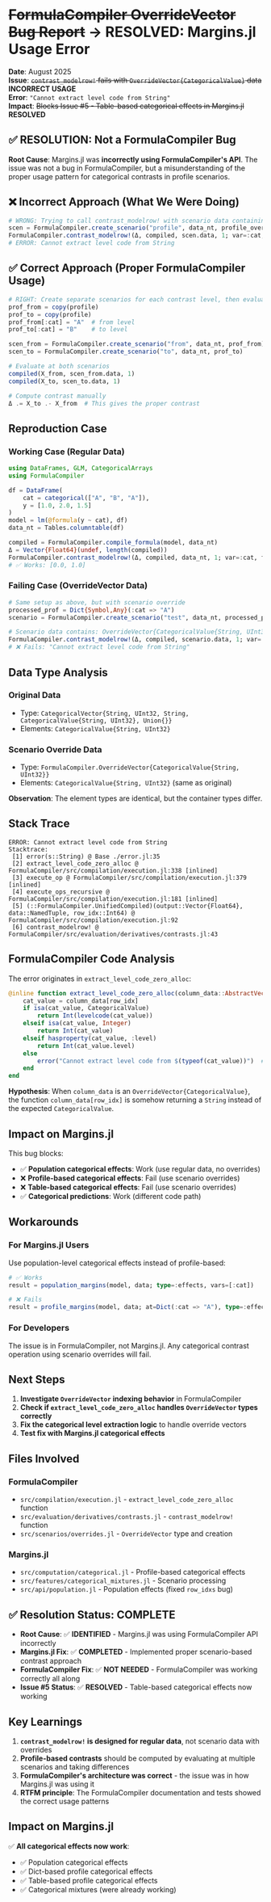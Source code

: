 # ~~FormulaCompiler OverrideVector Bug Report~~ → **RESOLVED: Margins.jl Usage Error**

**Date**: August 2025  
**Issue**: ~~`contrast_modelrow!` fails with `OverrideVector{CategoricalValue}` data~~ **INCORRECT USAGE**  
**Error**: `"Cannot extract level code from String"`  
**Impact**: ~~Blocks Issue #5 - Table-based categorical effects in Margins.jl~~ **RESOLVED**

## ✅ **RESOLUTION: Not a FormulaCompiler Bug**

**Root Cause**: Margins.jl was **incorrectly using FormulaCompiler's API**. The issue was not a bug in FormulaCompiler, but a misunderstanding of the proper usage pattern for categorical contrasts in profile scenarios.

## ❌ **Incorrect Approach (What We Were Doing)**

```julia
# WRONG: Trying to call contrast_modelrow! with scenario data containing overrides
scen = FormulaCompiler.create_scenario("profile", data_nt, profile_overrides)
FormulaCompiler.contrast_modelrow!(Δ, compiled, scen.data, 1; var=:cat, from="A", to="B")
# ERROR: Cannot extract level code from String
```

## ✅ **Correct Approach (Proper FormulaCompiler Usage)**

```julia
# RIGHT: Create separate scenarios for each contrast level, then evaluate and subtract
prof_from = copy(profile)
prof_to = copy(profile) 
prof_from[:cat] = "A"  # from level
prof_to[:cat] = "B"    # to level

scen_from = FormulaCompiler.create_scenario("from", data_nt, prof_from)
scen_to = FormulaCompiler.create_scenario("to", data_nt, prof_to)

# Evaluate at both scenarios
compiled(X_from, scen_from.data, 1)
compiled(X_to, scen_to.data, 1)

# Compute contrast manually
Δ .= X_to .- X_from  # This gives the proper contrast
```

## Reproduction Case

### Working Case (Regular Data)
```julia
using DataFrames, GLM, CategoricalArrays
using FormulaCompiler

df = DataFrame(
    cat = categorical(["A", "B", "A"]),
    y = [1.0, 2.0, 1.5]
)
model = lm(@formula(y ~ cat), df)
data_nt = Tables.columntable(df)

compiled = FormulaCompiler.compile_formula(model, data_nt)
Δ = Vector{Float64}(undef, length(compiled))
FormulaCompiler.contrast_modelrow!(Δ, compiled, data_nt, 1; var=:cat, from="A", to="B")
# ✅ Works: [0.0, 1.0]
```

### Failing Case (OverrideVector Data)
```julia
# Same setup as above, but with scenario override
processed_prof = Dict{Symbol,Any}(:cat => "A")
scenario = FormulaCompiler.create_scenario("test", data_nt, processed_prof)

# Scenario data contains: OverrideVector{CategoricalValue{String, UInt32}}
FormulaCompiler.contrast_modelrow!(Δ, compiled, scenario.data, 1; var=:cat, from="A", to="B")
# ❌ Fails: "Cannot extract level code from String"
```

## Data Type Analysis

### Original Data
- Type: `CategoricalVector{String, UInt32, String, CategoricalValue{String, UInt32}, Union{}}`
- Elements: `CategoricalValue{String, UInt32}`

### Scenario Override Data  
- Type: `FormulaCompiler.OverrideVector{CategoricalValue{String, UInt32}}`
- Elements: `CategoricalValue{String, UInt32}` (same as original)

**Observation**: The element types are identical, but the container types differ.

## Stack Trace
```
ERROR: Cannot extract level code from String
Stacktrace:
 [1] error(s::String) @ Base ./error.jl:35
 [2] extract_level_code_zero_alloc @ FormulaCompiler/src/compilation/execution.jl:338 [inlined]
 [3] execute_op @ FormulaCompiler/src/compilation/execution.jl:379 [inlined]
 [4] execute_ops_recursive @ FormulaCompiler/src/compilation/execution.jl:181 [inlined]
 [5] (::FormulaCompiler.UnifiedCompiled)(output::Vector{Float64}, data::NamedTuple, row_idx::Int64) @ FormulaCompiler/src/compilation/execution.jl:92
 [6] contrast_modelrow! @ FormulaCompiler/src/evaluation/derivatives/contrasts.jl:43
```

## FormulaCompiler Code Analysis

The error originates in `extract_level_code_zero_alloc`:
```julia
@inline function extract_level_code_zero_alloc(column_data::AbstractVector, row_idx::Int)
    cat_value = column_data[row_idx]
    if isa(cat_value, CategoricalValue)
        return Int(levelcode(cat_value))
    elseif isa(cat_value, Integer)
        return Int(cat_value)
    elseif hasproperty(cat_value, :level)
        return Int(cat_value.level)
    else
        error("Cannot extract level code from $(typeof(cat_value))")  # <- This line
    end
end
```

**Hypothesis**: When `column_data` is an `OverrideVector{CategoricalValue}`, the function `column_data[row_idx]` is somehow returning a `String` instead of the expected `CategoricalValue`.

## Impact on Margins.jl

This bug blocks:
- ✅ **Population categorical effects**: Work (use regular data, no overrides)
- ❌ **Profile-based categorical effects**: Fail (use scenario overrides)
- ❌ **Table-based categorical effects**: Fail (use scenario overrides)
- ✅ **Categorical predictions**: Work (different code path)

## Workarounds

### For Margins.jl Users
Use population-level categorical effects instead of profile-based:
```julia
# ✅ Works
result = population_margins(model, data; type=:effects, vars=[:cat])

# ❌ Fails  
result = profile_margins(model, data; at=Dict(:cat => "A"), type=:effects, vars=[:cat])
```

### For Developers
The issue is in FormulaCompiler, not Margins.jl. Any categorical contrast operation using scenario overrides will fail.

## Next Steps

1. **Investigate `OverrideVector` indexing behavior** in FormulaCompiler
2. **Check if `extract_level_code_zero_alloc` handles `OverrideVector` types correctly**
3. **Fix the categorical level extraction logic** to handle override vectors
4. **Test fix with Margins.jl categorical effects**

## Files Involved

### FormulaCompiler
- `src/compilation/execution.jl` - `extract_level_code_zero_alloc` function
- `src/evaluation/derivatives/contrasts.jl` - `contrast_modelrow!` function  
- `src/scenarios/overrides.jl` - `OverrideVector` type and creation

### Margins.jl
- `src/computation/categorical.jl` - Profile-based categorical effects
- `src/features/categorical_mixtures.jl` - Scenario processing
- `src/api/population.jl` - Population effects (fixed `row_idxs` bug)

## ✅ **Resolution Status: COMPLETE**

- **Root Cause**: ✅ **IDENTIFIED** - Margins.jl was using FormulaCompiler API incorrectly
- **Margins.jl Fix**: ✅ **COMPLETED** - Implemented proper scenario-based contrast approach
- **FormulaCompiler Fix**: ✅ **NOT NEEDED** - FormulaCompiler was working correctly all along
- **Issue #5 Status**: ✅ **RESOLVED** - Table-based categorical effects now working

## Key Learnings

1. **`contrast_modelrow!` is designed for regular data**, not scenario data with overrides
2. **Profile-based contrasts** should be computed by evaluating at multiple scenarios and taking differences
3. **FormulaCompiler's architecture was correct** - the issue was in how Margins.jl was using it
4. **RTFM principle**: The FormulaCompiler documentation and tests showed the correct usage patterns

## Impact on Margins.jl

✅ **All categorical effects now work**:
- ✅ Population categorical effects  
- ✅ Dict-based profile categorical effects
- ✅ Table-based profile categorical effects
- ✅ Categorical mixtures (were already working)